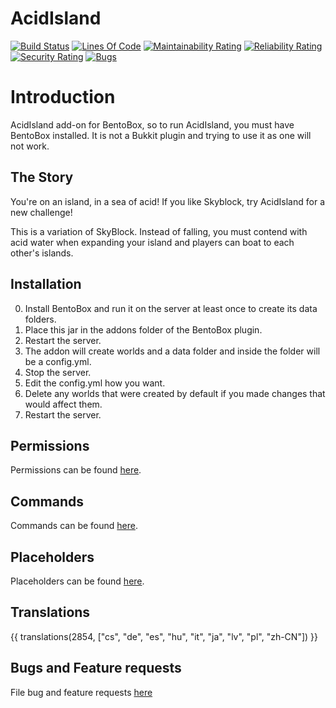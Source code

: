 AcidIsland
==========
[![Build Status](https://ci.codemc.org/buildStatus/icon?job=BentoBoxWorld/AcidIsland)](https://ci.codemc.org/job/BentoBoxWorld/job/AcidIsland/)
[![Lines Of Code](https://sonarcloud.io/api/project_badges/measure?project=world.bentobox%3Aacidisland&metric=ncloc)](https://sonarcloud.io/component_measures?id=world.bentobox%3Aacidisland&metric=ncloc)
[![Maintainability Rating](https://sonarcloud.io/api/project_badges/measure?project=world.bentobox%3Aacidisland&metric=sqale_rating)](https://sonarcloud.io/component_measures?id=world.bentobox%3Aacidisland&metric=Maintainability)
[![Reliability Rating](https://sonarcloud.io/api/project_badges/measure?project=world.bentobox%3Aacidisland&metric=reliability_rating)](https://sonarcloud.io/component_measures?id=world.bentobox%3Aacidisland&metric=Reliability)
[![Security Rating](https://sonarcloud.io/api/project_badges/measure?project=world.bentobox%3Aacidisland&metric=security_rating)](https://sonarcloud.io/component_measures?id=world.bentobox%3Aacidisland&metric=Security)
[![Bugs](https://sonarcloud.io/api/project_badges/measure?project=world.bentobox%3Aacidisland&metric=bugs)](https://sonarcloud.io/project/issues?id=world.bentobox%3Aacidisland&resolved=false&types=BUG)

# Introduction
AcidIsland add-on for BentoBox, so to run AcidIsland, you must have BentoBox installed. It is not a Bukkit plugin and trying to use it as one will not work.


## The Story
You're on an island, in a sea of acid! If you like Skyblock, try AcidIsland for a new challenge!

This is a variation of SkyBlock. Instead of falling, you must contend with acid water when expanding your island and players can boat to each other's islands.

## Installation

0. Install BentoBox and run it on the server at least once to create its data folders.
1. Place this jar in the addons folder of the BentoBox plugin.
2. Restart the server.
3. The addon will create worlds and a data folder and inside the folder will be a config.yml.
4. Stop the server.
5. Edit the config.yml how you want.
6. Delete any worlds that were created by default if you made changes that would affect them.
7. Restart the server.

## Permissions

Permissions can be found [here](Permissions).

## Commands

Commands can be found [here](Commands).

## Placeholders

Placeholders can be found [here](Placeholders).

## Translations

{{ translations(2854, ["cs", "de", "es", "hu", "it", "ja", "lv", "pl", "zh-CN"]) }}

## Bugs and Feature requests
File bug and feature requests [here](https://github.com/BentoBoxWorld/AcidIsland/issues)
